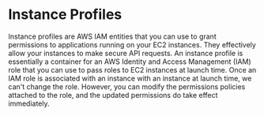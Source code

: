 # Instance Profiles

Instance profiles are AWS IAM entities that you can use to grant permissions to applications running on your EC2 instances. They effectively allow your instances to make secure API requests. An instance profile is essentially a container for an AWS Identity and Access Management (IAM) role that you can use to pass roles to EC2 instances at launch time. Once an IAM role is associated with an instance with an instance at launch time, we can't change the role. However, you can modify the permissions policies attached to the role, and the updated permissions do take effect immediately.
